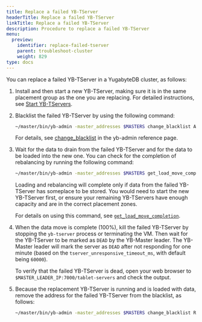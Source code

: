 ```yaml
---
title: Replace a failed YB-TServer
headerTitle: Replace a failed YB-TServer
linkTitle: Replace a failed YB-TServer
description: Procedure to replace a failed YB-TServer
menu:
  preview:
    identifier: replace-failed-tserver
    parent: troubleshoot-cluster
    weight: 829
type: docs
---
```


You can replace a failed YB-TServer in a YugabyteDB cluster, as follows:

1. Install and then start a new YB-TServer, making sure it is in the same placement group as the one you are replacing. For detailed instructions, see [Start YB-TServers](../../../deploy/manual-deployment/start-tservers/).

2. Blacklist the failed YB-TServer by using the following command:

   ```sh
   ~/master/bin/yb-admin -master_addresses $MASTERS change_blacklist ADD $OLD_IP:9100
   ```

   For details, see [change_blacklist](../../../admin/yb-admin/#change-blacklist) in the yb-admin reference page.

3. Wait for the data to drain from the failed YB-TServer and for the data to be loaded into the new one. You can check for the completion of rebalancing by running the following command:

   ```sh
   ~/master/bin/yb-admin -master_addresses $MASTERS get_load_move_completion
   ```

   Loading and rebalancing will complete only if data from the failed YB-TServer has someplace to be stored. You would need to start the new YB-TServer first, or ensure your remaining YB-TServers have enough capacity and are in the correct placement zones.

   For details on using this command, see [`get_load_move_completion`](../../../admin/yb-admin/#get-load-move-completion).

4. When the data move is complete (100%), kill the failed YB-TServer by stopping the `yb-tserver` process or terminating the VM. Then wait for the YB-TServer to be marked as `DEAD` by the YB-Master leader. The YB-Master leader will mark the server as `DEAD` after not responding for one minute (based on the `tserver_unresponsive_timeout_ms`, with default being `60000`).

   To verify that the failed YB-TServer is dead, open your web browser to `$MASTER_LEADER_IP:7000/tablet-servers` and check the output.

5. Because the replacement YB-TServer is running and is loaded with data, remove the address for the failed YB-TServer from the blacklist, as follows:

   ```sh
   ~/master/bin/yb-admin -master_addresses $MASTERS change_blacklist REMOVE $OLD_IP:9100
   ```
